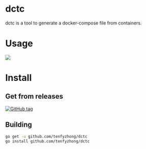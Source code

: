 # dctc
dctc is a tool to generate a docker-compose file from containers. 

# Usage
![](https://ws1.sinaimg.cn/large/69472223gy1g1pd2sql4cj20og0dpjt7.jpg)

# Install
## Get from releases
[](https://github.com/tenfyzhong/dctc/releases)
[![GitHub tag](https://img.shields.io/github/release/tenfyzhong/dctc.svg)](https://github.com/tenfyzhong/dctc/releases)

## Building
```sh
go get -u github.com/tenfyzhong/dctc
go install github.com/tenfyzhong/dctc
```
